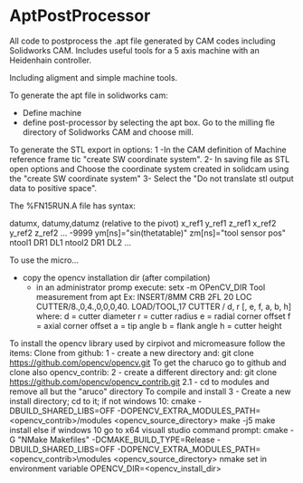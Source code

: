 # AptPostProcessor
All code to postprocess the .apt file generated by CAM codes including Solidworks CAM.  Includes useful tools for a 5 axis machine with an Heidenhain controller.

Including aligment and simple machine tools.

To generate the apt file in solidworks cam:
- Define machine 
- define post-processor by selecting the apt box. Go to the milling fle directory of Solidworks CAM and choose mill.

To generate the STL export in options:
1 -In the CAM definition of Machine reference frame  tic "create SW coordinate system".
2- In saving file as STL open options and Choose the coordinate system created in solidcam using the "create SW coordinate system"
3- Select the "Do not translate stl output data to positive space".

The %FN15RUN.A file has syntax:

datumx, datumy,datumz (relative to the pivot)
x_ref1 y_ref1 z_ref1
x_ref2 y_ref2 z_ref2
...
-9999 ym[ns]="sin(thetatable)"  zm[ns]="tool sensor pos"
ntool1 DR1 DL1
ntool2 DR1 DL2
...

To use the micro...
 - copy the opencv installation dir (after compilation)
	- in an administrator promp execute: setx -m OPenCV_DIR <the instalation directory>
Tool measurement from apt Ex:
INSERT/8MM CRB 2FL 20 LOC
CUTTER/8.,0,4.,0,0,0,40.
LOAD/TOOL,17
CUTTER / d, r [, e, f, a, b, h]
 where:  d = cutter diameter
         r = cutter radius
         e = radial corner offset
         f = axial corner offset
         a = tip angle
         b = flank angle
         h = cutter height


To install the opencv library used by cirpivot and micromeasure follow the items:
Clone from github:
1 -  create a new directory and: git clone https://github.com/opencv/opencv.git
To get the charuco go to github and clone also opencv_contrib:
2 - create a different directory and: git clone https://github.com/opencv/opencv_contrib.git
2.1 - cd to  modules and remove all but the "aruco" directory
To compile and install
3 - Create a new install directory; cd to it;
if not windows 10:
    cmake -DBUILD_SHARED_LIBS=OFF -DOPENCV_EXTRA_MODULES_PATH=<opencv_contrib>/modules <opencv_source_directory>
    make -j5
    make  install
else if windows 10 go to x64 visuall studio command prompt:
    cmake  -G "NMake Makefiles" -DCMAKE_BUILD_TYPE=Release -DBUILD_SHARED_LIBS=OFF -DOPENCV_EXTRA_MODULES_PATH=<opencv_contrib>\modules <opencv_source_directory>
    nmake 
    set in environment  variable OPENCV_DIR=<opencv_install_dir>
